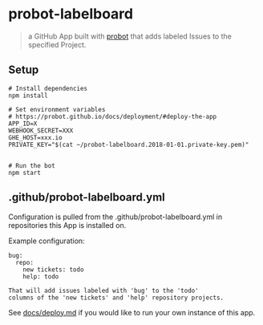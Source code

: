 # probot-labelboard

> a GitHub App built with [probot](https://github.com/probot/probot) that
> adds labeled Issues to the specified Project.


## Setup

```
# Install dependencies
npm install

# Set environment variables
# https://probot.github.io/docs/deployment/#deploy-the-app
APP_ID=X
WEBHOOK_SECRET=XXX
GHE_HOST=xxx.io
PRIVATE_KEY="$(cat ~/probot-labelboard.2018-01-01.private-key.pem)"


# Run the bot
npm start
```

## .github/probot-labelboard.yml

Configuration is pulled from the .github/probot-labelboard.yml in repositories this App is installed on. 

Example configuration:

```
bug:
  repo:
    new tickets: todo
    help: todo

That will add issues labeled with 'bug' to the 'todo'
columns of the 'new tickets' and 'help' repository projects.
```

See [docs/deploy.md](docs/deploy.md) if you would like to run your own instance of this app.
